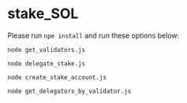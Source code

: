 # stake_SOL
Please run `npm install` and run these options below:

 `node get_validators.js` 

`node delegate_stake.js`

`node create_stake_account.js`

`node get_delegators_by_validator.js`
